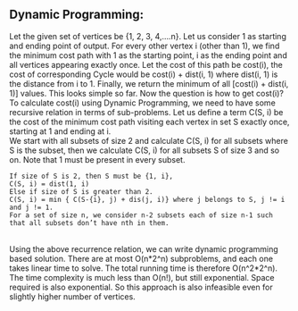 Dynamic Programming:
---
Let the given set of vertices be {1, 2, 3, 4,….n}. Let us consider 1 as starting and ending point of output. For every other vertex i (other than 1), we find the minimum cost path with 1 as the starting point, i as the ending point and all vertices appearing exactly once. Let the cost of this path be cost(i), the cost of corresponding Cycle would be cost(i) + dist(i, 1) where dist(i, 1) is the distance from i to 1. Finally, we return the minimum of all [cost(i) + dist(i, 1)] values. This looks simple so far. Now the question is how to get cost(i)?
<br>
To calculate cost(i) using Dynamic Programming, we need to have some recursive relation in terms of sub-problems. Let us define a term C(S, i) be the cost of the minimum cost path visiting each vertex in set S exactly once, starting at 1 and ending at i.
<br>
We start with all subsets of size 2 and calculate C(S, i) for all subsets where S is the subset, then we calculate C(S, i) for all subsets S of size 3 and so on. Note that 1 must be present in every subset.
<br>
```
If size of S is 2, then S must be {1, i},
C(S, i) = dist(1, i)
Else if size of S is greater than 2.
C(S, i) = min { C(S-{i}, j) + dis(j, i)} where j belongs to S, j != i and j != 1.
For a set of size n, we consider n-2 subsets each of size n-1 such that all subsets don’t have nth in them.
```
<br>
Using the above recurrence relation, we can write dynamic programming based solution. There are at most O(n*2^n) subproblems, and each one takes linear time to solve. The total running time is therefore O(n^2*2^n). The time complexity is much less than O(n!), but still exponential. Space required is also exponential. So this approach is also infeasible even for slightly higher number of vertices.